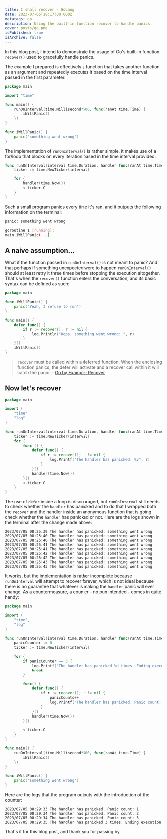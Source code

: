 ```yaml
---
title: I shall recover - GoLang
date: 2023-07-05T18:17:00.000Z
metatags: go
description: Using the built-in function recover to handle panics.
cover: posts/go.png
isPublished: true
isArchive: false
---
```


In this blog post, I intend to demonstrate the usage of Go's built-in function `recover()` used to gracefully handle panics.

The example I prepared is effectively a function that takes another function as an argument and repeatedly executes it based on the time interval passed in the first parameter.

```go
package main

import "time"

func main() {
	runOnInterval(time.Millisecond*500, func(ranAt time.Time) {
		iWillPanic()
	})
}

func iWillPanic() {
	panic("something went wrong")
}
```

The implementation of `runOnInterval()` is rather simple, it makes use of a for/loop that blocks on every iteration based in the time interval provided.

```go
func runOnInterval(interval time.Duration, handler func(ranAt time.Time)) {
	ticker := time.NewTicker(interval)

	for {
		handler(time.Now())
		<-ticker.C
	}
}
```

Such a small program panics every time it's ran, and it outputs the following information on the terminal:

```bash
panic: something went wrong

goroutine 1 [running]:
main.iWillPanic(...)
```

## A naive assumption...

What if the function passed in `runOnInterval()` is not meant to panic? And that perhaps if something unexpected were to happen `runOnInterval()` should at least retry it three times before stopping the execution altogether. That's when the `recover()` function enters the conversation, and its basic syntax can be defined as such:

```go
package main

func iWillPanic() {
	panic("Yeah, I refuse to run")
}

func main() {
	defer func() {
		if r := recover(); r != nil {
			log.Println("Oops, something went wrong: ", r)
		}
	}()
	iWillPanic()
}
```

> `recover` must be called within a deferred function. When the enclosing function panics, the defer will activate and a recover call within it will catch the panic. - [Go by Example: Recover](https://gobyexample.com/recover)

## Now let's recover

```go
package main

import (
	"time"
	"log"
)

func runOnInterval(interval time.Duration, handler func(ranAt time.Time)) {
	ticker := time.NewTicker(interval)
	for {
		func () {
			defer func() {
				if r := recover(); r != nil {
					log.Printf("The handler has panicked: %v", r)
				}
			}()
			handler(time.Now())
		}()
		<-ticker.C
	}
}
```

The use of `defer` inside a loop is discouraged, but `runOnInterval` still needs to check whether the `handler` has panicked and to do that I wrapped both the `recover` and the handler inside an anonymous function that is going check whether the `handler` has panicked or not. Here are the logs shown in the terminal after the change made above:

```
2023/07/05 08:25:39 The handler has panicked: something went wrong
2023/07/05 08:25:40 The handler has panicked: something went wrong
2023/07/05 08:25:40 The handler has panicked: something went wrong
2023/07/05 08:25:41 The handler has panicked: something went wrong
2023/07/05 08:25:41 The handler has panicked: something went wrong
2023/07/05 08:25:42 The handler has panicked: something went wrong
2023/07/05 08:25:42 The handler has panicked: something went wrong
2023/07/05 08:25:43 The handler has panicked: something went wrong
2023/07/05 08:25:43 The handler has panicked: something went wrong
```

It works, but the implementation is rather incomplete because `runOnInterval` will attempt to recover forever, which is not ideal because there is no guarantee that whatever is making the `handler` panic will ever change. As a countermeasure, a counter - no pun intended - comes in quite handy:

```go
package main

import (
	"time",
	"log"
)

func runOnInterval(interval time.Duration, handler func(ranAt time.Time)) {
	panicCounter := 0
	ticker := time.NewTicker(interval)

	for {
		if panicCounter == 3 {
			log.Printf("The handler has panicked %d times. Ending execution", panicCounter)
			break
		}

		func() {
			defer func() {
				if r := recover(); r != nil {
					panicCounts++
					log.Printf("The handler has panicked. Panic count: %d", panicCounter)
				}
			}()
			handler(time.Now())
		}()

		<-ticker.C
	}
}

func main() {
	runOnInterval(time.Millisecond*500, func(ranAt time.Time) {
		iWillPanic()
	})
}

func iWillPanic() {
	panic("something went wrong")
}
```

Here are the logs that the program outputs with the introduction of the counter:

```
2023/07/05 08:29:33 The handler has panicked. Panic count: 1
2023/07/05 08:29:34 The handler has panicked. Panic count: 2
2023/07/05 08:29:34 The handler has panicked. Panic count: 3
2023/07/05 08:29:35 The handler has panicked 3 times. Ending execution
```

That's it for this blog post, and thank you for passing by.
